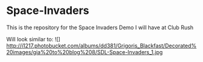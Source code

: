 # Space-Invaders
This is the repository for the Space Invaders Demo I will have at Club Rush

Will look similar to:
![] http://i1217.photobucket.com/albums/dd381/Grigoris_Blackfast/Decorated%20images/gia%20to%20blog%208/SDL-Space-Invaders_1.jpg
